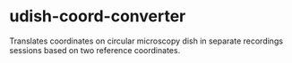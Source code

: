 # udish-coord-converter
Translates coordinates on circular microscopy dish in separate recordings sessions based on two reference coordinates.
